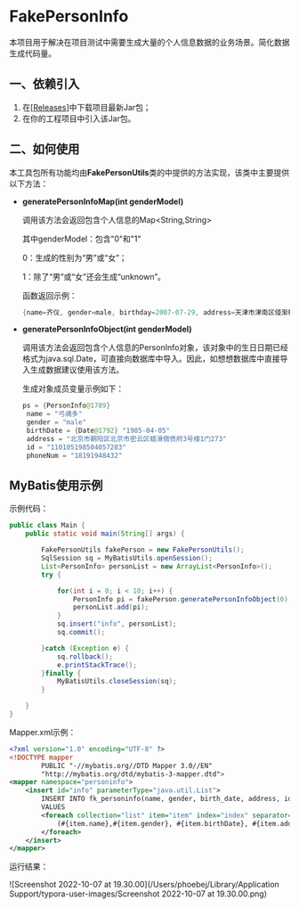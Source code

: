 # FakePersonInfo
本项目用于解决在项目测试中需要生成大量的个人信息数据的业务场景。简化数据生成代码量。



## 一、依赖引入

1. 在[[Releases](https://github.com/mythbustersjk/FakePersonInfo/releases)]中下载项目最新Jar包；
2. 在你的工程项目中引入该Jar包。

## 二、如何使用

本工具包所有功能均由**FakePersonUtils**类的中提供的方法实现，该类中主要提供以下方法：

- **generatePersonInfoMap(int genderModel)**

  调用该方法会返回包含个人信息的Map<String,String>

  其中genderModel：包含"0"和"1"

  0：生成的性别为“男”或“女”；

  1：除了“男”或“女”还会生成“unknown”。

  函数返回示例：

  ```java
  {name=齐仪, gender=male, birthday=2007-07-29, address=天津市津南区侵渐核苑10号楼7门169, id=120112200707296343, phoneNum=13297843493}
  ```

  

- **generatePersonInfoObject(int genderModel)**

  调用该方法会返回包含个人信息的PersonInfo对象，该对象中的生日日期已经格式为java.sql.Date，可直接向数据库中导入。因此，如想想数据库中直接导入生成数据建议使用该方法。

  生成对象成员变量示例如下：

  ```java
  ps = {PersonInfo@1789} 
   name = "弓魂多"
   gender = "male"
   birthDate = {Date@1792} "1985-04-05"
   address = "北京市朝阳区北京市密云区蜡滑偿债府3号楼1门273"
   id = "110105198504057283"
   phoneNum = "18191948432"
  ```

  

## MyBatis使用示例

示例代码：

```java
public class Main {
    public static void main(String[] args) {

        FakePersonUtils fakePerson = new FakePersonUtils();
        SqlSession sq = MyBatisUtils.openSession();
        List<PersonInfo> personList = new ArrayList<PersonInfo>();
        try {

            for(int i = 0; i < 10; i++) {
                PersonInfo pi = fakePerson.generatePersonInfoObject(0);
                personList.add(pi);
            }
            sq.insert("info", personList);
            sq.commit();

        }catch (Exception e) {
            sq.rollback();
            e.printStackTrace();
        }finally {
            MyBatisUtils.closeSession(sq);
        }

    }
}
```

Mapper.xml示例：

```xml
<?xml version="1.0" encoding="UTF-8" ?>
<!DOCTYPE mapper
        PUBLIC "-//mybatis.org//DTD Mapper 3.0//EN"
        "http://mybatis.org/dtd/mybatis-3-mapper.dtd">
<mapper namespace="personinfo">
    <insert id="info" parameterType="java.util.List">
        INSERT INTO fk_personinfo(name, gender, birth_date, address, id, phone_num)
        VALUES
        <foreach collection="list" item="item" index="index" separator=",">
            (#{item.name},#{item.gender}, #{item.birthDate}, #{item.address}, #{item.id}, #{item.phoneNum})
        </foreach>
    </insert>
</mapper>
```

运行结果：

![Screenshot 2022-10-07 at 19.30.00](/Users/phoebej/Library/Application Support/typora-user-images/Screenshot 2022-10-07 at 19.30.00.png)
